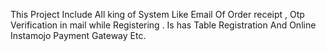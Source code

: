 This Project Include All king of System Like Email Of Order receipt , Otp Verification in mail while Registering . Is has Table Registration And Online Instamojo Payment Gateway Etc.
